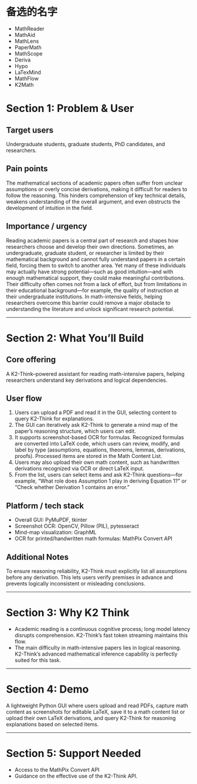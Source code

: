 # 备选的名字
- MathReader
- MathAid
- MathLens
- PaperMath
- MathScope
- Deriva
- Hypo
- LaTexMind
- MathFlow
- K2Math




# Section 1: Problem & User
## Target users
  
  Undergraduate students, graduate students, PhD candidates, and researchers.
  
## Pain points

  The mathematical sections of academic papers often suffer from unclear assumptions or overly concise derivations, making it difficult for readers to follow the reasoning. This hinders comprehension of key technical details, weakens understanding of the overall argument, and even obstructs the development of intuition in the field.

## Importance / urgency

  Reading academic papers is a central part of research and shapes how researchers choose and develop their own directions. Sometimes, an undergraduate, graduate student, or researcher is limited by their mathematical background and cannot fully understand papers in a certain field, forcing them to switch to another area. Yet many of these individuals may actually have strong potential—such as good intuition—and with enough mathematical support, they could make meaningful contributions. Their difficulty often comes not from a lack of effort, but from limitations in their educational background—for example, the quality of instruction at their undergraduate institutions. In math-intensive fields, helping researchers overcome this barrier could remove a major obstacle to understanding the literature and unlock significant research potential.

---

# Section 2: What You’ll Build
## Core offering

A K2-Think–powered assistant for reading math-intensive papers, helping researchers understand key derivations and logical dependencies.

## User flow

 1. Users can upload a PDF and read it in the GUI, selecting content to query K2-Think for explanations.
 2. The GUI can iteratively ask K2-Think to generate a mind map of the paper’s reasoning structure, which users can edit.
 3. It supports screenshot-based OCR for formulas. Recognized formulas are converted into LaTeX code, which users can review, modify, and label by type (assumptions, equations, theorems, lemmas, derivations, proofs). Processed items are stored in the Math Content List.
 4. Users may also upload their own math content, such as handwritten derivations recognized via OCR or direct LaTeX input.
 5. From the list, users can select items and ask K2-Think questions—for example, “What role does Assumption 1 play in deriving Equation 1?” or “Check whether Derivation 1 contains an error.”
  
## Platform / tech stack
- Overall GUI: PyMuPDF, tkinter
- Screenshot OCR: OpenCV, Pillow (PIL), pytesseract
- Mind-map visualization: GraphML
- OCR for printed/handwritten math formulas: MathPix Convert API

    
## Additional Notes

To ensure reasoning reliability, K2-Think must explicitly list all assumptions before any derivation. This lets users verify premises in advance and prevents logically inconsistent or misleading conclusions.


---

# Section 3: Why K2 Think

- Academic reading is a continuous cognitive process; long model latency disrupts comprehension. K2-Think’s fast token streaming maintains this flow.
- The main difficulty in math-intensive papers lies in logical reasoning. K2-Think’s advanced mathematical inference capability is perfectly suited for this task.
     
---

# Section 4: Demo
  
  A lightweight Python GUI where users upload and read PDFs, capture math content as screenshots for editable LaTeX, save it to a math content list or upload their own LaTeX derivations, and query K2-Think for reasoning explanations based on selected items.

---

# Section 5: Support Needed 

- Access to the MathPix Convert API
- Guidance on the effective use of the K2-Think API.
